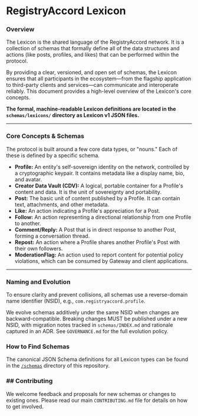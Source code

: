# RegistryAccord Lexicon

### Overview

The Lexicon is the shared language of the RegistryAccord network. It is a collection of schemas that formally define all of the data structures and actions (like posts, profiles, and likes) that can be performed within the protocol.

By providing a clear, versioned, and open set of schemas, the Lexicon ensures that all participants in the ecosystem—from the flagship application to third-party clients and services—can communicate and interoperate reliably. This document provides a high-level overview of the Lexicon's core concepts.

**The formal, machine-readable Lexicon definitions are located in the `schemas/lexicons/` directory as Lexicon v1 JSON files.**

-----

### Core Concepts & Schemas

The protocol is built around a few core data types, or "nouns." Each of these is defined by a specific schema.

  * **Profile:** An entity's self-sovereign identity on the network, controlled by a cryptographic keypair. It contains metadata like a display name, bio, and avatar.
  * **Creator Data Vault (CDV):** A logical, portable container for a Profile's content and data. It is the unit of sovereignty and portability.
  * **Post:** The basic unit of content published by a Profile. It can contain text, attachments, and other metadata.
  * **Like:** An action indicating a Profile's appreciation for a Post.
  * **Follow:** An action representing a directional relationship from one Profile to another.
  * **Comment/Reply:** A Post that is in direct response to another Post, forming a conversation thread.
  * **Repost:** An action where a Profile shares another Profile's Post with their own followers.
  * **ModerationFlag:** An action used to report content for potential policy violations, which can be consumed by Gateway and client applications.

-----

### Naming and Evolution

To ensure clarity and prevent collisions, all schemas use a reverse-domain name identifier (NSID), e.g., `com.registryaccord.profile`.

We evolve schemas additively under the same NSID when changes are backward-compatible. Breaking changes MUST be published under a new NSID, with migration notes tracked in `schemas/INDEX.md` and rationale captured in an ADR. See `GOVERNANCE.md` for the full evolution policy.

### How to Find Schemas

The canonical JSON Schema definitions for all Lexicon types can be found in the [`/schemas`](/schemas) directory of this repository.

### \#\# Contributing

We welcome feedback and proposals for new schemas or changes to existing ones. Please read our main `CONTRIBUTING.md` file for details on how to get involved.
